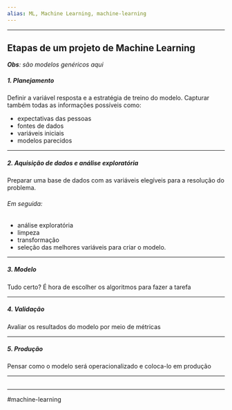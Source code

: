 ```yaml
---
alias: ML, Machine Learning, machine-learning
---
```


--- 
## Etapas de um projeto de Machine Learning
***Obs**: são modelos genéricos aqui*
##### 1. Planejamento

Definir a variável resposta e a estratégia de treino do modelo.
Capturar também todas as informações possíveis como: 

- expectativas das pessoas
- fontes de dados
- variáveis iniciais
- modelos parecidos
--- 
##### 2. Aquisição de dados e análise exploratória

Preparar uma base de dados com as variáveis elegíveis para a resolução do problema.
###### Em seguida:

- análise exploratória 
- limpeza
- transformação
- seleção das melhores variáveis para criar o modelo.
--- 
##### 3. Modelo

Tudo certo? É hora de escolher os algoritmos para fazer a tarefa

--- 
##### 4. Validação

Avaliar os resultados do modelo por meio de métricas

--- 
##### 5. Produção

Pensar como o modelo será operacionalizado e coloca-lo em produção

---
## 



--- 
#machine-learning 